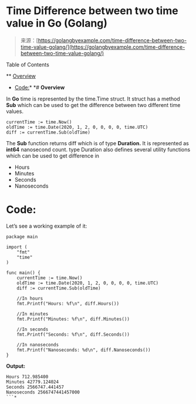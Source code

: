 <!--yml
category: 未分类
date: 2024-10-13 06:08:09
-->

# Time Difference between two time value in Go (Golang)

> 来源：[https://golangbyexample.com/time-difference-between-two-time-value-golang/](https://golangbyexample.com/time-difference-between-two-time-value-golang/)

Table of Contents

 **   [Overview](#Overview "Overview")
*   [Code:](#Code "Code:")*  *# **Overview**

In **Go** time is represented by the time.Time struct. It struct has a method **Sub** which can be used to get the difference between two different time values.

```
currentTime := time.Now()
oldTime := time.Date(2020, 1, 2, 0, 0, 0, 0, time.UTC)
diff := currentTime.Sub(oldTime)
```

The **Sub** function returns diff which is of type **Duration.** It is represented as **int64** nanosecond count. type Duration also defines several utility functions which can be used to get difference in

*   Hours
*   Minutes
*   Seconds
*   Nanoseconds

# **Code:**

Let’s see a working example of it:

```
package main

import (
    "fmt"
    "time"
)

func main() {
    currentTime := time.Now()
    oldTime := time.Date(2020, 1, 2, 0, 0, 0, 0, time.UTC)
    diff := currentTime.Sub(oldTime)

    //In hours
    fmt.Printf("Hours: %f\n", diff.Hours())

    //In minutes
    fmt.Printf("Minutes: %f\n", diff.Minutes())

    //In seconds
    fmt.Printf("Seconds: %f\n", diff.Seconds())

    //In nanoseconds
    fmt.Printf("Nanoseconds: %d\n", diff.Nanoseconds())
}
```

**Output:**

```
Hours 712.985400
Minutes 42779.124024
Seconds 2566747.441457
Nanoseconds 2566747441457000
```*